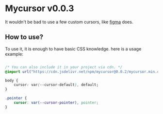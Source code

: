 # Mycursor v0.0.3

It wouldn't be bad to use a few custom cursors, like [figma](https://figma.com) does.

## How to use?

To use it, it is enough to have basic CSS knowledge. here is a usage example:

```css

/* You can also include it in your project via cdn. */
@import url("https://cdn.jsdelivr.net/npm/mycursor@0.0.2/mycursor.min.css")

body {
    cursor: var(--cursor-default), default;
}

.pointer {
    cursor: var(--cursor-pointer), pointer;
}
```